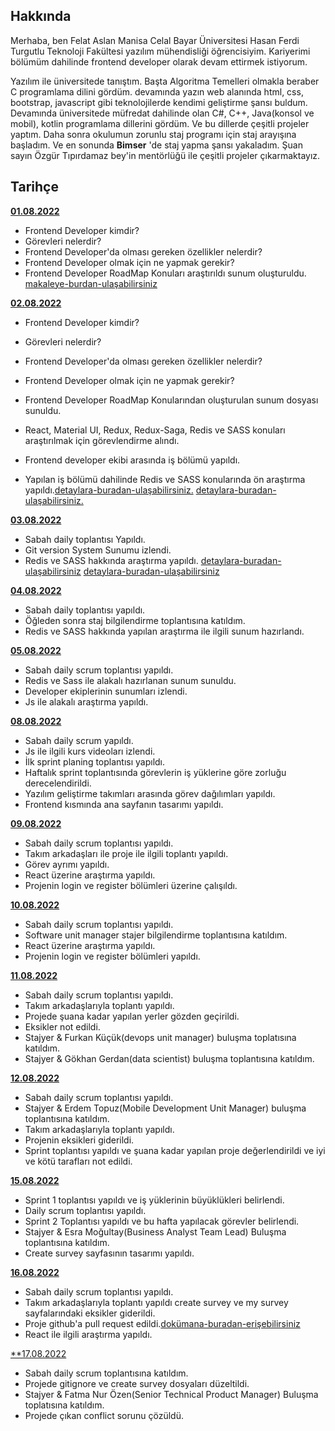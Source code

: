 ## Hakkında
Merhaba, ben Felat Aslan Manisa Celal Bayar Üniversitesi Hasan Ferdi Turgutlu Teknoloji Fakültesi yazılım mühendisliği öğrencisiyim. Kariyerimi bölümüm dahilinde  frontend developer olarak devam ettirmek istiyorum.

Yazılım ile üniversitede tanıştım. Başta Algoritma Temelleri olmakla beraber C programlama dilini gördüm. devamında yazın web alanında html, css, bootstrap, javascript gibi teknolojilerde kendimi geliştirme şansı buldum. Devamında üniversitede müfredat dahilinde olan  C#, C++, Java(konsol ve mobil), kotlin programlama dillerini gördüm. Ve bu dillerde çeşitli projeler yaptım. Daha sonra okulumun zorunlu staj programı için staj arayışına başladım. Ve en sonunda **Bimser** 'de staj yapma şansı yakaladım. Şuan sayın Özgür Tıpırdamaz bey'in mentörlüğü ile çeşitli projeler çıkarmaktayız.

## Tarihçe

[**01.08.2022**](https://github.com/bimser-intern/docs/issues/92)

- Frontend Developer kimdir?
- Görevleri nelerdir?
- Frontend Developer'da olması gereken özellikler nelerdir?
- Frontend Developer olmak için ne yapmak gerekir?
- Frontend Developer RoadMap 
  Konuları araştırıldı sunum oluşturuldu. [makaleye-burdan-ulaşabilirsiniz](https://www.alastyr.com/blog/frontend-developer-kimdir-ne-is-yapar/#:~:text=FrontEnd%20developer%20olarak%20ifade%20edilen,web%20sitesinin%20en%20%C3%B6nemli%20alanlar%C4%B1d%C4%B1r.)

[**02.08.2022**](https://github.com/bimser-intern/docs/issues/92)

- Frontend Developer kimdir?
- Görevleri nelerdir?
- Frontend Developer'da olması gereken özellikler nelerdir?
- Frontend Developer olmak için ne yapmak gerekir?
- Frontend Developer RoadMap 
  Konularından oluşturulan sunum dosyası sunuldu.

- React, Material UI, Redux, Redux-Saga, Redis ve SASS konuları araştırılmak için görevlendirme alındı.
- Frontend developer ekibi arasında iş bölümü yapıldı.
- Yapılan iş bölümü dahilinde Redis ve SASS konularında ön araştırma yapıldı.[detaylara-buradan-ulaşabilirsiniz.](https://devnot.com/2020/redis-nedir-temel-kullanim-alanlari-nelerdir/)
[detaylara-buradan-ulaşabilirsiniz.](https://drupart.com.tr/blog/sass-nedir-nasil-kullanilir)

[**03.08.2022**](https://github.com/bimser-intern/docs/issues/92)
- Sabah daily toplantısı Yapıldı.
- Git version System Sunumu izlendi.
- Redis ve SASS hakkında araştırma yapıldı. 
[detaylara-buradan-ulaşabilirsiniz](https://devnot.com/2020/redis-nedir-temel-kullanim-alanlari-nelerdir/)
[detaylara-buradan-ulaşabilirsiniz](https://drupart.com.tr/blog/sass-nedir-nasil-kullanilir)

[**04.08.2022**](https://github.com/bimser-intern/docs/issues/147)
- Sabah daily toplantısı yapıldı.
- Öğleden sonra staj bilgilendirme toplantısına katıldım.
- Redis ve SASS hakkında yapılan araştırma ile ilgili sunum hazırlandı.

[**05.08.2022**](https://github.com/bimser-intern/docs/issues/157)
- Sabah daily scrum toplantısı yapıldı.
- Redis ve Sass ile alakalı hazırlanan sunum sunuldu.
- Developer ekiplerinin sunumları izlendi.
- Js ile alakalı araştırma yapıldı.

[**08.08.2022**](https://github.com/bimser-intern/docs/issues/192)
- Sabah daily scrum yapıldı. 
- Js ile ilgili kurs videoları izlendi.
- İlk sprint planing toplantısı yapıldı.
- Haftalık sprint toplantısında  görevlerin iş yüklerine göre zorluğu derecelendirildi.
- Yazılım geliştirme takımları arasında görev dağılımları yapıldı.
- Frontend kısmında ana sayfanın tasarımı yapıldı.

[**09.08.2022**](https://github.com/bimser-intern/docs/issues/208)

- Sabah daily scrum toplantısı yapıldı.
- Takım arkadaşları ile proje ile ilgili toplantı yapıldı.
- Görev ayrımı yapıldı.
- React üzerine araştırma yapıldı.
- Projenin login ve register bölümleri üzerine çalışıldı.

[**10.08.2022**](https://github.com/bimser-intern/docs/issues/250)
- Sabah daily scrum toplantısı yapıldı.
- Software unit manager stajer bilgilendirme toplantısına katıldım.
- React üzerine araştırma yapıldı.
- Projenin login ve register bölümleri yapıldı.

[**11.08.2022**](https://github.com/bimser-intern/docs/issues/257)
- Sabah daily scrum toplantısı yapıldı.
- Takım arkadaşlarıyla toplantı yapıldı.
- Projede şuana kadar yapılan yerler gözden geçirildi.
- Eksikler not edildi.
- Stajyer & Furkan Küçük(devops unit manager) buluşma toplatısına katıldım.
- Stajyer & Gökhan Gerdan(data scientist) buluşma toplantısına katıldım.

[**12.08.2022**](https://github.com/bimser-intern/docs/issues/286)
- Sabah daily scrum toplantısı yapıldı.
- Stajyer & Erdem Topuz(Mobile Development Unit Manager) buluşma toplantısına katıldım.
- Takım arkadaşlarıyla toplantı yapıldı.
- Projenin eksikleri giderildi.
- Sprint toplantısı yapıldı ve şuana kadar yapılan proje değerlendirildi ve iyi ve kötü tarafları not edildi.

[**15.08.2022**](https://github.com/bimser-intern/docs/issues/321)
- Sprint 1 toplantısı yapıldı ve iş yüklerinin büyüklükleri belirlendi.
- Daily scrum toplantısı yapıldı.
- Sprint 2 Toplantısı yapıldı ve bu hafta yapılacak görevler belirlendi.
- Stajyer & Esra Moğultay(Business Analyst Team Lead) Buluşma toplantısına katıldım.
- Create survey sayfasının tasarımı yapıldı.

[**16.08.2022**](https://github.com/bimser-intern/docs/issues/342)
- Sabah daily scrum toplantısı yapıldı.
- Takım arkadaşlarıyla toplantı yapıldı create survey ve my survey sayfalarındaki eksikler giderildi.
- Proje github'a pull request edildi.[dokümana-buradan-erişebilirsiniz](https://github.com/bimser-intern/surveysaurus-ui/pull/13)
- React ile ilgili araştırma yapıldı.

[**17.08.2022](https://github.com/bimser-intern/docs/issues/358)
- Sabah daily scrum toplantısına katıldım.
- Projede gitignore ve create survey dosyaları düzeltildi.
- Stajyer & Fatma Nur Özen(Senior Technical Product Manager) Buluşma toplatısına katıldım.
- Projede çıkan conflict sorunu çözüldü.